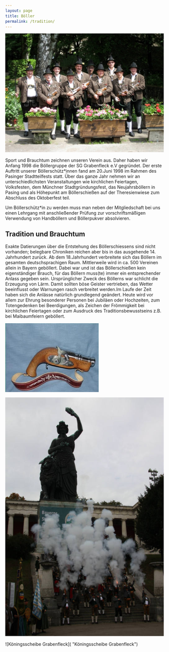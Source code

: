 ```yaml
---
layout: page
title: Böller
permalink: /tradition/
---
```

![Gruppenfoto Böllerschützen](/images/uploads/tradition-boellerschuetzen.jpg "Gruppenfoto Böllerschützen")

Sport und Brauchtum zeichnen unseren Verein aus. Daher haben wir Anfang 1998 die Böllergruppe der SG Grabenfleck e.V gegründet. Der erste Auftritt unserer Böllerschütz*innen fand am 20.Juni 1998 im Rahmen des Pasinger Stadtteilfests statt. Über das ganze Jahr nehmen wir an unterschiedlichsten Veranstaltungen wie kirchlichen Feiertagen, Volksfesten, dem Münchner Stadtgründungsfest, das Neujahrsböllern in Pasing und als Höhepunkt am Böllerschießen auf der Theresienwiese zum Abschluss des Oktoberfest teil.

Um Böllerschütz*in zu werden muss man neben der Mitgliedschaft bei uns einen Lehrgang mit anschließender Prüfung zur vorschriftsmäßigen Verwendung von Handböllern und Böllerpukver absolvieren.

## Tradition und Brauchtum

Exakte Datierungen über die Entstehung des Böllerschiessens sind nicht vorhanden; belegbare Chroniken reichen aber bis in das ausgehende 14. Jahrhundert zurück. Ab dem 18.Jahrhundert verbreitete sich das Böllern im gesamten deutschsprachigen Raum. Mittlerweile wird in ca. 500 Vereinen allein in Bayern geböllert. Dabei war und ist das Böllerschießen kein eigenständiger Brauch, für das Böllern muss(te) immer ein entsprechender Anlass gegeben sein. Ursprünglicher Zweck des Böllerns war schlicht die Erzeugung von Lärm. Damit sollten böse Geister vertrieben, das Wetter beeinflusst oder Warnungen rasch verbreitet werden.Im Laufe der Zeit haben sich die Anlässe natürlich grundlegend geändert. Heute wird vor allem zur Ehrung besonderer Personen bei Jubiläen oder Hochzeiten, zum Totengedenken bei Beerdigungen, als Zeichen der Frömmigkeit bei kirchlichen Feiertagen oder zum Ausdruck des Traditionsbewusstseins z.B. bei Maibaumfeiern geböllert.

![](/images/uploads/tradition-pistole.jpg)

![Bavaria Böllerschützen](/images/uploads/tradition-bavaria.jpg "Bavaria Böllerschützen")

![Köningsscheibe Grabenfleck]( "Köningsscheibe Grabenfleck")